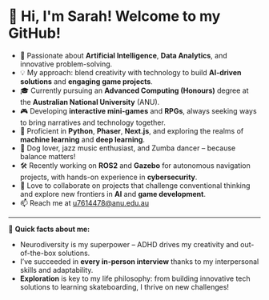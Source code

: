 # 👋 Hi, I'm Sarah! Welcome to my GitHub!

- 🌟 Passionate about **Artificial Intelligence**, **Data Analytics**, and innovative problem-solving. 
- 💡 My approach: blend creativity with technology to build **AI-driven solutions** and **engaging game projects**.
- 🎓 Currently pursuing an **Advanced Computing (Honours)** degree at the **Australian National University** (ANU).
- 🎮 Developing **interactive mini-games** and **RPGs**, always seeking ways to bring narratives and technology together.
- 🤖 Proficient in **Python**, **Phaser**, **Next.js**, and exploring the realms of **machine learning** and **deep learning**.
- 🐾 Dog lover, jazz music enthusiast, and Zumba dancer – because balance matters!
- 🛠️ Recently working on **ROS2** and **Gazebo** for autonomous navigation projects, with hands-on experience in **cybersecurity**.
- 💬 Love to collaborate on projects that challenge conventional thinking and explore new frontiers in **AI** and **game development**.
- 📫 Reach me at [u7614478@anu.edu.au](mailto:u7614478@anu.edu.au)

---

💭 **Quick facts about me:**
- Neurodiversity is my superpower – ADHD drives my creativity and out-of-the-box solutions.
- I’ve succeeded in **every in-person interview** thanks to my interpersonal skills and adaptability.
- **Exploration** is key to my life philosophy: from building innovative tech solutions to learning skateboarding, I thrive on new challenges!
  
<!---
SaraAlsoShuran/SaraAlsoShuran is a ✨ special ✨ repository because its `README.md` (this file) appears on your GitHub profile.
You can click the Preview link to take a look at your changes.
--->
